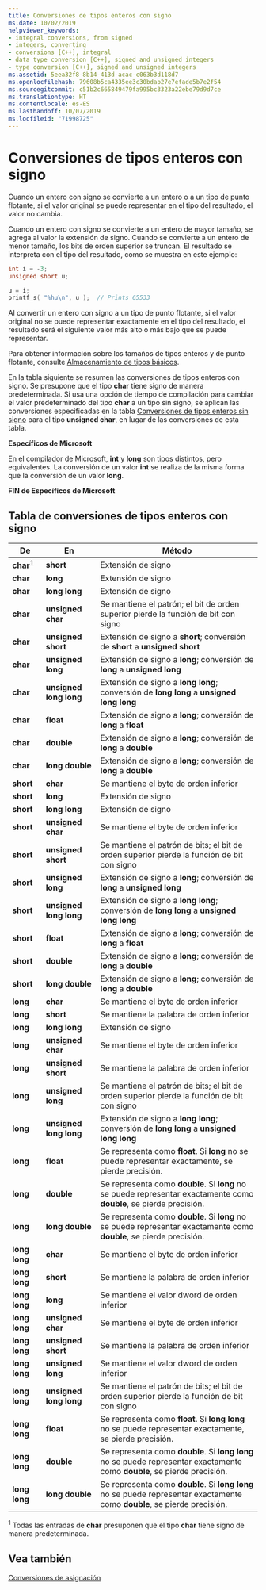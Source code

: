 ```yaml
---
title: Conversiones de tipos enteros con signo
ms.date: 10/02/2019
helpviewer_keywords:
- integral conversions, from signed
- integers, converting
- conversions [C++], integral
- data type conversion [C++], signed and unsigned integers
- type conversion [C++], signed and unsigned integers
ms.assetid: 5eea32f8-8b14-413d-acac-c063b3d118d7
ms.openlocfilehash: 79608b5ca4335ee3c30bdab27e7efade5b7e2f54
ms.sourcegitcommit: c51b2c665849479fa995bc3323a22ebe79d9d7ce
ms.translationtype: HT
ms.contentlocale: es-ES
ms.lasthandoff: 10/07/2019
ms.locfileid: "71998725"
---
```

# <a name="conversions-from-signed-integral-types"></a>Conversiones de tipos enteros con signo

Cuando un entero con signo se convierte a un entero o a un tipo de punto flotante, si el valor original se puede representar en el tipo del resultado, el valor no cambia.

Cuando un entero con signo se convierte a un entero de mayor tamaño, se agrega al valor la extensión de signo. Cuando se convierte a un entero de menor tamaño, los bits de orden superior se truncan. El resultado se interpreta con el tipo del resultado, como se muestra en este ejemplo:

```C
int i = -3;
unsigned short u;

u = i;
printf_s( "%hu\n", u );  // Prints 65533
```

Al convertir un entero con signo a un tipo de punto flotante, si el valor original no se puede representar exactamente en el tipo del resultado, el resultado será el siguiente valor más alto o más bajo que se puede representar.

Para obtener información sobre los tamaños de tipos enteros y de punto flotante, consulte [Almacenamiento de tipos básicos](../c-language/storage-of-basic-types.md).

En la tabla siguiente se resumen las conversiones de tipos enteros con signo. Se presupone que el tipo **char** tiene signo de manera predeterminada. Si usa una opción de tiempo de compilación para cambiar el valor predeterminado del tipo **char** a un tipo sin signo, se aplican las conversiones especificadas en la tabla [Conversiones de tipos enteros sin signo](../c-language/conversions-from-unsigned-integral-types.md) para el tipo **unsigned char**, en lugar de las conversiones de esta tabla.

**Específicos de Microsoft**

En el compilador de Microsoft, **int** y **long** son tipos distintos, pero equivalentes. La conversión de un valor **int** se realiza de la misma forma que la conversión de un valor **long**.

**FIN de Específicos de Microsoft**

## <a name="table-of-conversions-from-signed-integral-types"></a>Tabla de conversiones de tipos enteros con signo

|De|En|Método|
|----------|--------|------------|
|**char**<sup>1</sup>|**short**|Extensión de signo|
|**char**|**long**|Extensión de signo|
|**char**|**long long**|Extensión de signo|
|**char**|**unsigned char**|Se mantiene el patrón; el bit de orden superior pierde la función de bit con signo|
|**char**|**unsigned short**|Extensión de signo a **short**; conversión de **short** a **unsigned short**|
|**char**|**unsigned long**|Extensión de signo a **long**; conversión de **long** a **unsigned long**|
|**char**|**unsigned long long**|Extensión de signo a **long long**; conversión de **long long** a **unsigned long long**|
|**char**|**float**|Extensión de signo a **long**; conversión de **long** a **float**|
|**char**|**double**|Extensión de signo a **long**; conversión de **long** a **double**|
|**char**|**long double**|Extensión de signo a **long**; conversión de **long** a **double**|
|**short**|**char**|Se mantiene el byte de orden inferior|
|**short**|**long**|Extensión de signo|
|**short**|**long long**|Extensión de signo|
|**short**|**unsigned char**|Se mantiene el byte de orden inferior|
|**short**|**unsigned short**|Se mantiene el patrón de bits; el bit de orden superior pierde la función de bit con signo|
|**short**|**unsigned long**|Extensión de signo a **long**; conversión de **long** a **unsigned long**|
|**short**|**unsigned long long**|Extensión de signo a **long long**; conversión de **long long** a **unsigned long long**|
|**short**|**float**|Extensión de signo a **long**; conversión de **long** a **float**|
|**short**|**double**|Extensión de signo a **long**; conversión de **long** a **double**|
|**short**|**long double**|Extensión de signo a **long**; conversión de **long** a **double**|
|**long**|**char**|Se mantiene el byte de orden inferior|
|**long**|**short**|Se mantiene la palabra de orden inferior|
|**long**|**long long**|Extensión de signo|
|**long**|**unsigned char**|Se mantiene el byte de orden inferior|
|**long**|**unsigned short**|Se mantiene la palabra de orden inferior|
|**long**|**unsigned long**|Se mantiene el patrón de bits; el bit de orden superior pierde la función de bit con signo|
|**long**|**unsigned long long**|Extensión de signo a **long long**; conversión de **long long** a **unsigned long long**|
|**long**|**float**|Se representa como **float**. Si **long** no se puede representar exactamente, se pierde precisión.|
|**long**|**double**|Se representa como **double**. Si **long** no se puede representar exactamente como **double**, se pierde precisión.|
|**long**|**long double**|Se representa como **double**. Si **long** no se puede representar exactamente como **double**, se pierde precisión.|
|**long long**|**char**|Se mantiene el byte de orden inferior|
|**long long**|**short**|Se mantiene la palabra de orden inferior|
|**long long**|**long**|Se mantiene el valor dword de orden inferior|
|**long long**|**unsigned char**|Se mantiene el byte de orden inferior|
|**long long**|**unsigned short**|Se mantiene la palabra de orden inferior|
|**long long**|**unsigned long**|Se mantiene el valor dword de orden inferior|
|**long long**|**unsigned long long**|Se mantiene el patrón de bits; el bit de orden superior pierde la función de bit con signo|
|**long long**|**float**|Se representa como **float**. Si **long long** no se puede representar exactamente, se pierde precisión.|
|**long long**|**double**|Se representa como **double**. Si **long long** no se puede representar exactamente como **double**, se pierde precisión.|
|**long long**|**long double**|Se representa como **double**. Si **long long** no se puede representar exactamente como **double**, se pierde precisión.|

<sup>1</sup> Todas las entradas de **char** presuponen que el tipo **char** tiene signo de manera predeterminada.

## <a name="see-also"></a>Vea también

[Conversiones de asignación](../c-language/assignment-conversions.md)
